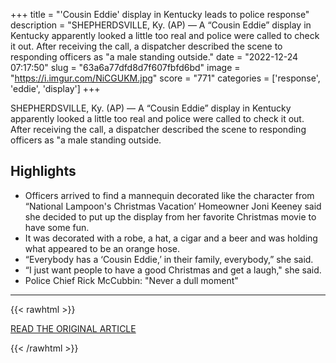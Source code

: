 +++
title = "'Cousin Eddie' display in Kentucky leads to police response"
description = "SHEPHERDSVILLE, Ky. (AP) — A “Cousin Eddie” display in Kentucky apparently looked a little too real and police were called to check it out. After receiving the call, a dispatcher described the scene to responding officers as \"a male standing outside."
date = "2022-12-24 07:17:50"
slug = "63a6a77dfd8d7f607fbfd6bd"
image = "https://i.imgur.com/NiCGUKM.jpg"
score = "771"
categories = ['response', 'eddie', 'display']
+++

SHEPHERDSVILLE, Ky. (AP) — A “Cousin Eddie” display in Kentucky apparently looked a little too real and police were called to check it out. After receiving the call, a dispatcher described the scene to responding officers as \"a male standing outside.

## Highlights

- Officers arrived to find a mannequin decorated like the character from “National Lampoon's Christmas Vacation’ Homeowner Joni Keeney said she decided to put up the display from her favorite Christmas movie to have some fun.
- It was decorated with a robe, a hat, a cigar and a beer and was holding what appeared to be an orange hose.
- “Everybody has a ‘Cousin Eddie,’ in their family, everybody,” she said.
- “I just want people to have a good Christmas and get a laugh," she said.
- Police Chief Rick McCubbin: "Never a dull moment"

---

{{< rawhtml >}}
  <p class="article-category">
    <a target="_blank" href="https://apnews.com/article/kentucky-2ebe9070e0439165c87074f553f5a873">READ THE ORIGINAL ARTICLE</a>
  </p>
{{< /rawhtml >}}
